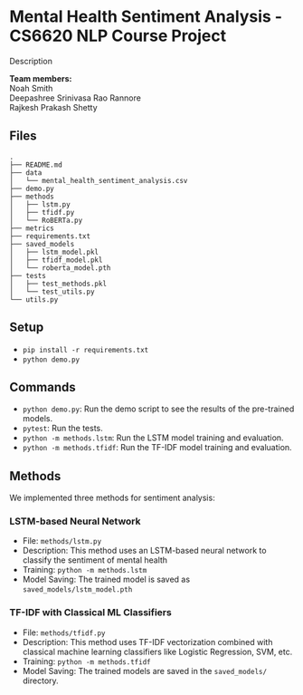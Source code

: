 # Mental Health Sentiment Analysis - CS6620 NLP Course Project
Description

**Team members:**  
Noah Smith  
Deepashree Srinivasa Rao Rannore  
Rajkesh Prakash Shetty  


## Files
```
.
├── README.md
├── data
│   └── mental_health_sentiment_analysis.csv
├── demo.py
├── methods
│   ├── lstm.py
│   ├── tfidf.py
│   └── RoBERTa.py
├── metrics
├── requirements.txt
├── saved_models
│   ├── lstm_model.pkl
│   ├── tfidf_model.pkl
│   └── roberta_model.pth
├── tests
│   ├── test_methods.pkl
│   └── test_utils.py
└── utils.py
```

## Setup
- `pip install -r requirements.txt`
- `python demo.py`

## Commands
- `python demo.py`: Run the demo script to see the results of the pre-trained models.
- `pytest`: Run the tests.
- `python -m methods.lstm`: Run the LSTM model training and evaluation.
- `python -m methods.tfidf`: Run the TF-IDF model training and evaluation.


## Methods
We implemented three methods for sentiment analysis:

### LSTM-based Neural Network
- File: `methods/lstm.py`
- Description: This method uses an LSTM-based neural network to classify the sentiment of mental health
- Training: `python -m methods.lstm`
- Model Saving: The trained model is saved as `saved_models/lstm_model.pth`

### TF-IDF with Classical ML Classifiers
- File: `methods/tfidf.py`
- Description: This method uses TF-IDF vectorization combined with classical machine learning classifiers like Logistic Regression, SVM, etc.
- Training: `python -m methods.tfidf`
- Model Saving: The trained models are saved in the `saved_models/` directory.



